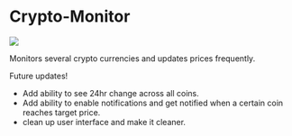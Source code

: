 # Crypto-Monitor

![](https://i.imgur.com/OLB2X4T.png)

Monitors several crypto currencies and updates prices frequently.

Future updates!
- Add ability to see 24hr change across all coins.
- Add ability to enable notifications and get notified when a certain coin reaches target price.
- clean up user interface and make it cleaner.
